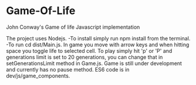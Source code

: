 # Game-Of-Life
John Conway's Game of life Javascript implementation

The project uses Nodejs.
-To install simply run npm install from the terminal.
-To run cd dist/Main.js.
In game you move with arrow keys and when hitting space you toggle life to selected cell.
To play simply hit 'p' or 'P' and generations limit is set to 20 generations, you can change that in setGenerationsLimit method in Game.js.
Game is still under development and currently has no pause method. ES6 code is in dev/js/game_components.
